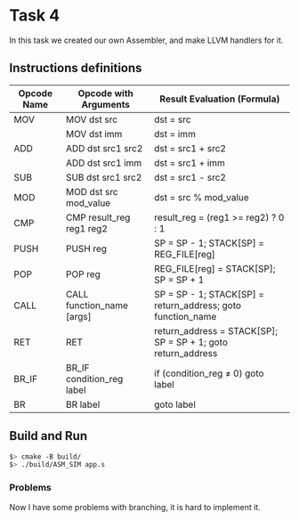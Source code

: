 # Task 4
In this task we created our own Assembler, and make LLVM handlers for it.
## Instructions definitions
| Opcode Name | Opcode with Arguments     | Result Evaluation (Formula)                                  |
|-------------|---------------------------|--------------------------------------------------------------|
| MOV         | MOV dst src               | dst = src                                                    |
|             | MOV dst imm               | dst = imm                                                    |
| ADD         | ADD dst src1 src2         | dst = src1 + src2                                            |
|             | ADD dst src1 imm          | dst = src1 + imm                                             |
| SUB         | SUB dst src1 src2         | dst = src1 - src2                                            |
| MOD         | MOD dst src mod_value     | dst = src % mod_value                                        |
| CMP         | CMP result_reg reg1 reg2  | result_reg = (reg1 &gt;= reg2) ? 0 : 1                       |
| PUSH        | PUSH reg                  | SP = SP - 1; STACK[SP] = REG_FILE[reg]                       |
| POP         | POP reg                   | REG_FILE[reg] = STACK[SP]; SP = SP + 1                       |
| CALL        | CALL function_name [args] | SP = SP - 1; STACK[SP] = return_address; goto function_name  |
| RET         | RET                       | return_address = STACK[SP]; SP = SP + 1; goto return_address |
| BR_IF       | BR_IF condition_reg label | if (condition_reg ≠ 0) goto label                            |
| BR          | BR label                  | goto label                                                   |

## Build and Run
```bash
$> cmake -B build/
$> ./build/ASM_SIM app.s 
```
### Problems
Now I have some problems with branching, it is hard to implement it.
